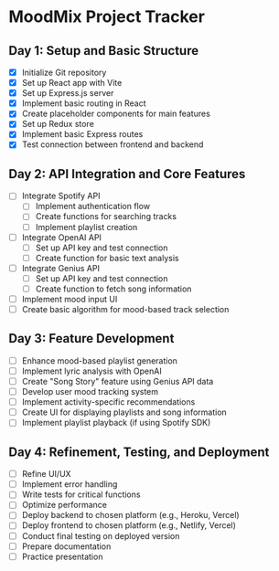 # MoodMix Project Tracker

## Day 1: Setup and Basic Structure
- [X] Initialize Git repository
- [X] Set up React app with Vite
- [X] Set up Express.js server
- [X] Implement basic routing in React
- [X] Create placeholder components for main features
- [X] Set up Redux store
- [x] Implement basic Express routes
- [X] Test connection between frontend and backend

## Day 2: API Integration and Core Features
- [ ] Integrate Spotify API
  - [ ] Implement authentication flow
  - [ ] Create functions for searching tracks
  - [ ] Implement playlist creation
- [ ] Integrate OpenAI API
  - [ ] Set up API key and test connection
  - [ ] Create function for basic text analysis
- [ ] Integrate Genius API
  - [ ] Set up API key and test connection
  - [ ] Create function to fetch song information
- [ ] Implement mood input UI
- [ ] Create basic algorithm for mood-based track selection

## Day 3: Feature Development
- [ ] Enhance mood-based playlist generation
- [ ] Implement lyric analysis with OpenAI
- [ ] Create "Song Story" feature using Genius API data
- [ ] Develop user mood tracking system
- [ ] Implement activity-specific recommendations
- [ ] Create UI for displaying playlists and song information
- [ ] Implement playlist playback (if using Spotify SDK)

## Day 4: Refinement, Testing, and Deployment
- [ ] Refine UI/UX
- [ ] Implement error handling
- [ ] Write tests for critical functions
- [ ] Optimize performance
- [ ] Deploy backend to chosen platform (e.g., Heroku, Vercel)
- [ ] Deploy frontend to chosen platform (e.g., Netlify, Vercel)
- [ ] Conduct final testing on deployed version
- [ ] Prepare documentation
- [ ] Practice presentation